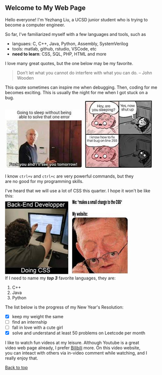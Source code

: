 ## Welcome to My Web Page

Hello everyone! I'm Yezhang Liu, a UCSD junior student who is trying to become a computer engineer. 

So far, I've familiarized myself with a few languages and tools, such as 
- languaes: C, C++, Java, Python, Assembly, SystemVerilog
- tools: matlab, github, rstudio, VSCode, etc
- **need to learn**: CSS, SQL, PHP, HTML and more

I love many great quotes, but the one below may be my favorite. 
> Don’t let what you cannot do interfere with what you can do. – John Wooden

This quote sometimes can inspire me when debugging. Then, coding for me <br />
becomes exciting. This is usually the night for me when I got stuck on a bug.  
![meme3](./3.jfif)
![meme4](./4.jfif)  

I know `ctrl+v` and `ctrl+c` are very powerful commands, but they <br />
are no good for my programming skills.

I've heard that we will use a lot of CSS this quarter. 
I hope it won't be like this:  
![meme2](./meme2.jfif) ![meme1](./meme1.jfif)   
If I need to name my ***top 3*** favorite languages, they are:
1. C++
2. Java
3. Python  

The list below is the progress of my New Year's Resolution:
- [x] keep my weight the same
- [ ] find an internship
- [ ] fall in love with a cute girl
- [x] solve and understand at least 50 problems on Leetcode per month  

I like to watch fun videos at my leisure. Although Youtube is a great<br /> video web page already, 
I prefer [Bilibili](https://www.bilibili.com/) more. On this video website, <br />you can inteact with 
others via in-video comment while watching, and I really enjoy that.

[Back to top](#welcome-to-my-web-page)
